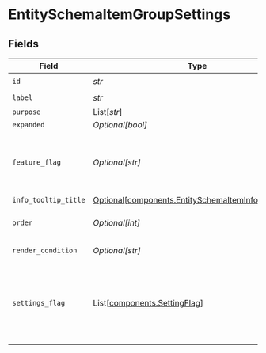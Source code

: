 # EntitySchemaItemGroupSettings


## Fields

| Field                                                                                                                | Type                                                                                                                 | Required                                                                                                             | Description                                                                                                          | Example                                                                                                              |
| -------------------------------------------------------------------------------------------------------------------- | -------------------------------------------------------------------------------------------------------------------- | -------------------------------------------------------------------------------------------------------------------- | -------------------------------------------------------------------------------------------------------------------- | -------------------------------------------------------------------------------------------------------------------- |
| `id`                                                                                                                 | *str*                                                                                                                | :heavy_check_mark:                                                                                                   | N/A                                                                                                                  |                                                                                                                      |
| `label`                                                                                                              | *str*                                                                                                                | :heavy_check_mark:                                                                                                   | N/A                                                                                                                  |                                                                                                                      |
| `purpose`                                                                                                            | List[*str*]                                                                                                          | :heavy_minus_sign:                                                                                                   | N/A                                                                                                                  |                                                                                                                      |
| `expanded`                                                                                                           | *Optional[bool]*                                                                                                     | :heavy_minus_sign:                                                                                                   | N/A                                                                                                                  |                                                                                                                      |
| `feature_flag`                                                                                                       | *Optional[str]*                                                                                                      | :heavy_minus_sign:                                                                                                   | This group should only be active when the feature flag is enabled                                                    | FF_MY_FEATURE_FLAG                                                                                                   |
| `info_tooltip_title`                                                                                                 | [Optional[components.EntitySchemaItemInfoTooltipTitle]](../../models/components/entityschemaiteminfotooltiptitle.md) | :heavy_minus_sign:                                                                                                   | N/A                                                                                                                  |                                                                                                                      |
| `order`                                                                                                              | *Optional[int]*                                                                                                      | :heavy_minus_sign:                                                                                                   | Render order of the group                                                                                            |                                                                                                                      |
| `render_condition`                                                                                                   | *Optional[str]*                                                                                                      | :heavy_minus_sign:                                                                                                   | N/A                                                                                                                  | _is_composite_price = "false"                                                                                        |
| `settings_flag`                                                                                                      | List[[components.SettingFlag](../../models/components/settingflag.md)]                                               | :heavy_minus_sign:                                                                                                   | This group should only be active when all the settings have the correct value                                        |                                                                                                                      |